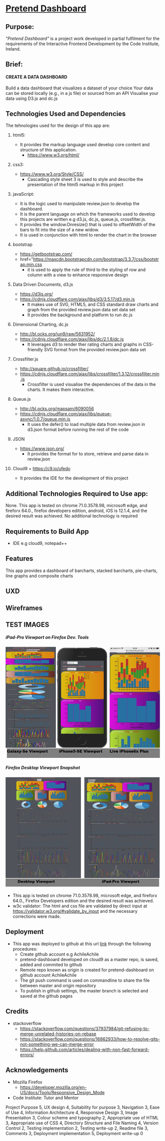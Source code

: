 # [Pretend Dashboard]( https://achileachile.github.io/Pretend-Dashboard/)

## Purpose:
<i>"Pretend Dashboard"</i> is a project work developed in partial fulfilment for the requirements of
the Interactive Frontend Development by the Code Institute, Ireland.

## Brief:
####    CREATE A DATA DASHBOARD
Build a data dashboard that visualizes a dataset of your choice
Your data can be stored locally (e.g., in a js file) or sourced from an API
Visualise your data using D3.js and dc.js

## Technologies Used and Dependencies
The tehnologies used for the design of this app are:
1. html5: 
    +   It provides the markup language used develop core content and structure of this application.
        +   https://www.w3.org/html/

2. css3:
    +   https://www.w3.org/Style/CSS/
        +   Cascading style sheet 3 is used to style and describe the presentation of the html5 markup in this project
    
3. javaScript:
    +   It is the logic used to manipulate review.json to develop the dashboard.
    +   It is the parent language on which the frameworks used to develop this projects are written e.g d3.js, dc.js, queue.js, crossfilter.js.
    +   It provides the window.Onresize() that is used to offsetWidth of the bars to fit into the size of a new widow.
    +   It is used in conjunction with html to render the chart in the browser
    
4. bootstrap
    +   https://getbootstrap.com/
    +   href="https://maxcdn.bootstrapcdn.com/bootstrap/3.3.7/css/bootstrap.min.css
        +   it is used to apply the rule of third to the styling of row and column with a view to enhance responsive design
   
5.  Data Driven Documents, d3.js
    +  https://d3js.org/
    +  https://cdnjs.cloudflare.com/ajax/libs/d3/3.5.17/d3.min.js
        +   It makes use of SVG, HTML5, and CSS standard draw charts and graph from the provided review.json data set data set
        +   It provides the background and platform to run dc.js
6.  Dimensional Charting, dc.js
    +   http://bl.ocks.org/jun9/raw/5631952/
    +   https://cdnjs.cloudflare.com/ajax/libs/dc/2.1.8/dc.js
        +   It leverages d3 to render ther rating charts and graphs in CSS-friendly SVG format from the provided review.json data set
7.  Crossfilter.js
    +   http://square.github.io/crossfilter/
    +   https://cdnjs.cloudflare.com/ajax/libs/crossfilter/1.3.12/crossfilter.min.js
        +   Crossfilter is used visualise the dependencies of the data in the charts. It makes them interactive.
8.  Queue.js
    +   http://bl.ocks.org/mapsam/6090056
    +   https://cdnjs.cloudflare.com/ajax/libs/queue-async/1.0.7/queue.min.js
        +   It uses the defer() to load multiple data from review.json in d3.json format before running the rest of the code
9.  JSON
    +   https://www.json.org/
        +   It provides the format for to store, retrieve and parse data in review.json
10.  Cloud9
    +   https://c9.io/ufedo
        +   It provides the IDE for the development of this project

## Additional Technologies Required to Use app:
None.
This app is tested on chrome 71.0.3578.98, microsoft edge, and fireforx 64.0., firefox developers edition, android,  iOS is 12.1.4, and the desired result was achieved. No additional technology is required

## Requirements to Build App
+   IDE e.g cloud9, notepad++

## Features 
This app provides a dashboard of barcharts, stacked barcharts, pie-charts, line graphs and composite charts

## UXD

## Wireframes

## TEST IMAGES

#####   iPad-Pro Viewport on Firefox Dev. Tools
![Mobile Viewport Snapshot](Readmages/test_img/mobile_viewport.png "ipad-Pro Viewport Sanpshot")

#####   Firefox Desktop Viewport Snapshot   
![Desktop && iPad-Pro Viewport Snapshot](Readmages/test_img/desktop_ipad_pro.png "ipad-Pro Viewport Sanpshot")


+ This app is tested on chrome 71.0.3578.98, microsoft edge, and fireforx 64.0., Firefox Developers edition and the desired result was achieved.
+ w3c validator: The html and css file are validated by direct input at https://validator.w3.org/#validate_by_input and the necessary corrections were made.
 
## Deployment
+   This app was deployed to github at this url [link](https://achileachile.github.io/Pretend-Dashboard/) through the following procedures:
    +   Create github account e.g AchileAchile
    +   pretend-dashboard developed on cloud9 as a master repo, is saved, added and commited to github 
    +   Remote repo known as origin is created for pretend-dashboard on github account AchileAchile
    +   The git push command is used on commandline to share the file between master and origin repository
    +   To publish in github settings, the master branch is selected and saved at the github pages
    


## Credits
+ stackoverflow
    +   https://stackoverflow.com/questions/37937984/git-refusing-to-merge-unrelated-histories-on-rebase
    +   https://stackoverflow.com/questions/16862933/how-to-resolve-gits-not-something-we-can-merge-error
    +  https://help.github.com/articles/dealing-with-non-fast-forward-errors/ 

## Acknowledgements
+   Mozilla Firefox
    + https://developer.mozilla.org/en-US/docs/Tools/Responsive_Design_Mode
+   Code Institute: Tutor and Mentor
   








Project Purpose 5,
UX design 4, 
Suitability for purpose 3, 
Navigation 3,
Ease of Use 4, 
Information Architecture 4, 
Responsive Design 3, 
Image Presentation 3,
Colour scheme and typography 2, 
Appropriate use of HTML 3, 
Appropriate use of CSS 4, 
Directory Structure and File Naming 4, 
Version Control 2, 
Testing implementation 2, 
Testing write-up 2, Readme file 3, 
Comments 3, 
Deployment implementation 5, 
Deployment write-up 0


